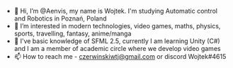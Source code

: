- 👋 Hi, I’m @Aenvis, my name is Wojtek. I'm studying Automatic control and Robotics in Poznań, Poland
- 👀 I’m interested in modern technologies, video games, maths, physics, sports, travelling, fantasy, anime/manga
- 🌱 I've basic knowledge of SFML 2.5, currently I am learning Unity (C#) and I am a member of academic circle where we develop video games
- 📫 How to reach me - czerwinskiwtj@gmail.com or discord Wojtek#4615


